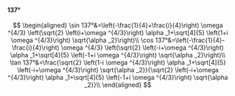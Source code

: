#### 137°

$$
\begin{aligned}
\sin 137°&=\left(-\frac{1}{4}+\frac{i}{4}\right) \omega ^{4/3} \left(\sqrt{2} \left(i+\omega ^{4/3}\right) \alpha _1+\sqrt[4]{5} \left(1+i \omega ^{4/3}\right)
\sqrt{\alpha _2}\right)\\
\cos 137°&=\left(-\frac{1}{4}-\frac{i}{4}\right) \omega ^{4/3} \left(\sqrt{2} \left(-i+\omega ^{4/3}\right) \alpha _1+\sqrt[4]{5} \left(-1+i \omega ^{4/3}\right)
\sqrt{\alpha _2}\right)\\
\tan 137°&=\frac{\sqrt{2} \left(1-i \omega ^{4/3}\right) \alpha _1+\sqrt[4]{5} \left(-i+\omega ^{4/3}\right) \sqrt{\alpha _2}}{\sqrt{2} \left(-i+\omega ^{4/3}\right)
\alpha _1+\sqrt[4]{5} \left(-1+i \omega ^{4/3}\right) \sqrt{\alpha _2}}\\
\end{aligned}
$$

